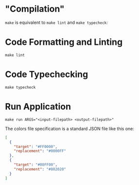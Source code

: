 # "Compilation"
`make` is equivalent to `make lint` and `make typecheck`:

# Code Formatting and Linting
`make lint`

# Code Typechecking
`make typecheck`


# Run Application
`make run ARGS="<input-filepath> <output-filepath>"`

The colors file specification is a standard JSON file like this one:

``` json
[
  {
    "target": "#FF0000",
    "replacement": "#0000FF"
  },
  {
    "target": "#00FF00",
    "replacement": "#802020"
  }
]
```
